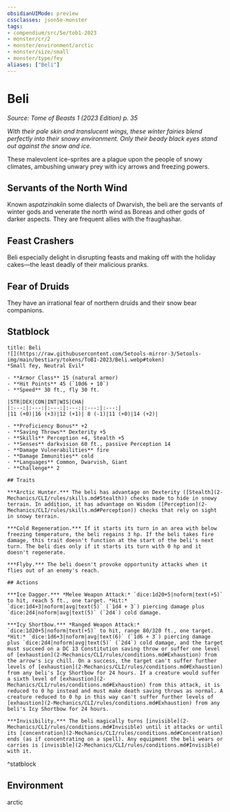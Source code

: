 ```yaml
---
obsidianUIMode: preview
cssclasses: json5e-monster
tags:
- compendium/src/5e/tob1-2023
- monster/cr/2
- monster/environment/arctic
- monster/size/small
- monster/type/fey
aliases: ["Beli"]
---
```

# Beli
*Source: Tome of Beasts 1 (2023 Edition) p. 35*  

*With their pale skin and translucent wings, these winter fairies blend perfectly into their snowy environment. Only their beady black eyes stand out against the snow and ice.*

These malevolent ice-sprites are a plague upon the people of snowy climates, ambushing unwary prey with icy arrows and freezing powers.

## Servants of the North Wind

Known as*patzinaki*in some dialects of Dwarvish, the beli are the servants of winter gods and venerate the north wind as Boreas and other gods of darker aspects. They are frequent allies with the fraughashar.

## Feast Crashers

Beli especially delight in disrupting feasts and making off with the holiday cakes—the least deadly of their malicious pranks.

## Fear of Druids

They have an irrational fear of northern druids and their snow bear companions.

## Statblock

```ad-statblock
title: Beli
![](https://raw.githubusercontent.com/5etools-mirror-3/5etools-img/main/bestiary/tokens/ToB1-2023/Beli.webp#token)
*Small fey, Neutral Evil*

- **Armor Class** 15 (natural armor)
- **Hit Points** 45 (`10d6 + 10`)
- **Speed** 30 ft., fly 30 ft.

|STR|DEX|CON|INT|WIS|CHA|
|:---:|:---:|:---:|:---:|:---:|:---:|
|11 (+0)|16 (+3)|12 (+1)| 8 (-1)|11 (+0)|14 (+2)|

- **Proficiency Bonus** +2
- **Saving Throws** Dexterity +5
- **Skills** Perception +4, Stealth +5
- **Senses** darkvision 60 ft., passive Perception 14
- **Damage Vulnerabilities** fire
- **Damage Immunities** cold
- **Languages** Common, Dwarvish, Giant
- **Challenge** 2

## Traits

***Arctic Hunter.*** The beli has advantage on Dexterity ([Stealth](2-Mechanics/CLI/rules/skills.md#Stealth)) checks made to hide in snowy terrain. In addition, it has advantage on Wisdom ([Perception](2-Mechanics/CLI/rules/skills.md#Perception)) checks that rely on sight in snowy terrain.

***Cold Regeneration.*** If it starts its turn in an area with below freezing temperature, the beli regains 3 hp. If the beli takes fire damage, this trait doesn't function at the start of the beli's next turn. The beli dies only if it starts its turn with 0 hp and it doesn't regenerate.

***Flyby.*** The beli doesn't provoke opportunity attacks when it flies out of an enemy's reach.

## Actions

***Ice Dagger.*** *Melee Weapon Attack:* `dice:1d20+5|noform|text(+5)` to hit, reach 5 ft., one target. *Hit:* `dice:1d4+3|noform|avg|text(5)` (`1d4 + 3`) piercing damage plus `dice:2d4|noform|avg|text(5)` (`2d4`) cold damage.

***Icy Shortbow.*** *Ranged Weapon Attack:* `dice:1d20+5|noform|text(+5)` to hit, range 80/320 ft., one target. *Hit:* `dice:1d6+3|noform|avg|text(6)` (`1d6 + 3`) piercing damage plus `dice:2d4|noform|avg|text(5)` (`2d4`) cold damage, and the target must succeed on a DC 13 Constitution saving throw or suffer one level of [exhaustion](2-Mechanics/CLI/rules/conditions.md#Exhaustion) from the arrow's icy chill. On a success, the target can't suffer further levels of [exhaustion](2-Mechanics/CLI/rules/conditions.md#Exhaustion) from any beli's Icy Shortbow for 24 hours. If a creature would suffer a sixth level of [exhaustion](2-Mechanics/CLI/rules/conditions.md#Exhaustion) from this attack, it is reduced to 0 hp instead and must make death saving throws as normal. A creature reduced to 0 hp in this way can't suffer further levels of [exhaustion](2-Mechanics/CLI/rules/conditions.md#Exhaustion) from any beli's Icy Shortbow for 24 hours.

***Invisibility.*** The beli magically turns [invisible](2-Mechanics/CLI/rules/conditions.md#Invisible) until it attacks or until its [concentration](2-Mechanics/CLI/rules/conditions.md#Concentration) ends (as if concentrating on a spell). Any equipment the beli wears or carries is [invisible](2-Mechanics/CLI/rules/conditions.md#Invisible) with it.
```
^statblock

## Environment

arctic